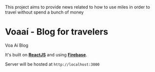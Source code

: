 This project aims to provide news related to how to use miles in order to travel without spend a bunch of money

# Voaaí - Blog for travelers
Voa Aí Blog

It's built on **[ReactJS](https://facebook.github.io/react/)** and using **[Firebase](https://firebase.google.com/)**.

Server will be hosted at `http://localhost:3000`
